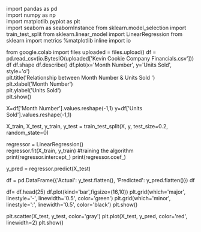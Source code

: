 import pandas as pd  
import numpy as np  
import matplotlib.pyplot as plt  
import seaborn as seabornInstance 
from sklearn.model_selection import train_test_split 
from sklearn.linear_model import LinearRegression
from sklearn import metrics
%matplotlib inline
import io

from google.colab import files
uploaded = files.upload()
df = pd.read_csv(io.BytesIO(uploaded['Kevin Cookie Company Financials.csv']))
df
df.shape
df.describe()
df.plot(x='Month Number', y='Units Sold', style='o')  
plt.title('Relationship between Month Number & Units Sold ')  
plt.xlabel('Month Number')  
plt.ylabel('Units Sold')  
plt.show()

X=df['Month Number'].values.reshape(-1,1)
y=df['Units Sold'].values.reshape(-1,1)

X_train, X_test, y_train, y_test = train_test_split(X, y, test_size=0.2, random_state=0)

regressor = LinearRegression()  
regressor.fit(X_train, y_train) #training the algorithm
print(regressor.intercept_)
print(regressor.coef_)

y_pred = regressor.predict(X_test)

df = pd.DataFrame({'Actual': y_test.flatten(), 'Predicted': y_pred.flatten()})
df

df= df.head(25)
df.plot(kind='bar',figsize=(16,10))
plt.grid(which='major', linestyle='-', linewidth='0.5', color='green')
plt.grid(which='minor', linestyle=':', linewidth='0.5', color='black')
plt.show()

plt.scatter(X_test, y_test,  color='gray')
plt.plot(X_test, y_pred, color='red', linewidth=2)
plt.show()

